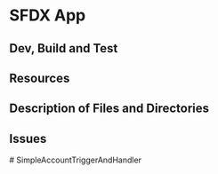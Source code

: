 # SFDX App

## Dev, Build and Test

## Resources

## Description of Files and Directories

## Issues
#   S i m p l e A c c o u n t T r i g g e r A n d H a n d l e r  
 